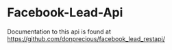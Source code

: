 # Facebook-Lead-Api
Documentation to this api is found at https://github.com/donprecious/facebook_lead_restapi/
